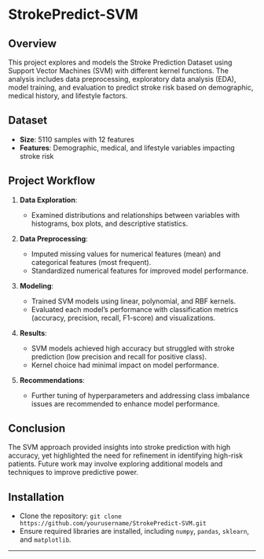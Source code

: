 # StrokePredict-SVM

## Overview
This project explores and models the Stroke Prediction Dataset using Support Vector Machines (SVM) with different kernel functions. The analysis includes data preprocessing, exploratory data analysis (EDA), model training, and evaluation to predict stroke risk based on demographic, medical history, and lifestyle factors.

## Dataset
- **Size**: 5110 samples with 12 features
- **Features**: Demographic, medical, and lifestyle variables impacting stroke risk

## Project Workflow
1. **Data Exploration**: 
   - Examined distributions and relationships between variables with histograms, box plots, and descriptive statistics.
  
2. **Data Preprocessing**:
   - Imputed missing values for numerical features (mean) and categorical features (most frequent).
   - Standardized numerical features for improved model performance.

3. **Modeling**:
   - Trained SVM models using linear, polynomial, and RBF kernels.
   - Evaluated each model’s performance with classification metrics (accuracy, precision, recall, F1-score) and visualizations.

4. **Results**:
   - SVM models achieved high accuracy but struggled with stroke prediction (low precision and recall for positive class).
   - Kernel choice had minimal impact on model performance.

5. **Recommendations**:
   - Further tuning of hyperparameters and addressing class imbalance issues are recommended to enhance model performance.

## Conclusion
The SVM approach provided insights into stroke prediction with high accuracy, yet highlighted the need for refinement in identifying high-risk patients. Future work may involve exploring additional models and techniques to improve predictive power.

## Installation
- Clone the repository: `git clone https://github.com/yourusername/StrokePredict-SVM.git`
- Ensure required libraries are installed, including `numpy`, `pandas`, `sklearn`, and `matplotlib`.

---
